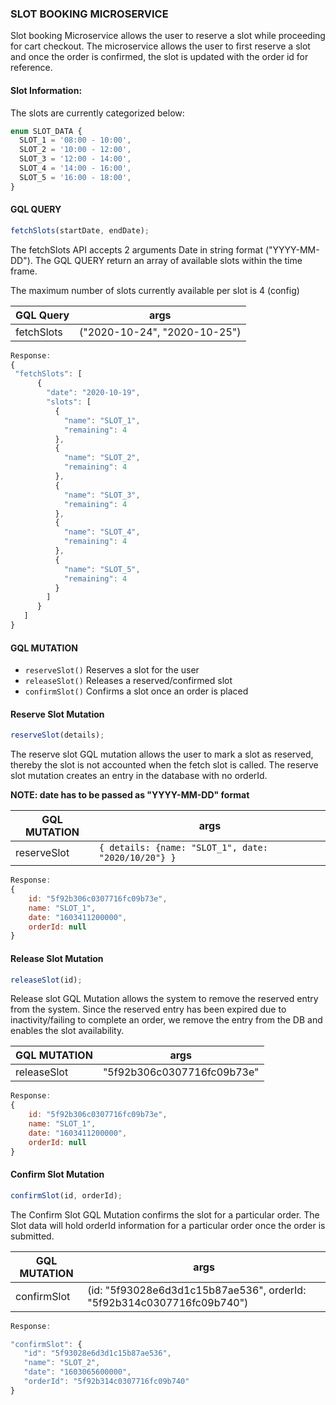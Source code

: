 ### SLOT BOOKING MICROSERVICE

Slot booking Microservice allows the user to reserve a slot while proceeding for cart checkout.
The microservice allows the user to first reserve a slot and once the order is confirmed, the slot is updated with the order id for reference.

#### Slot Information:

The slots are currently categorized below:

```typescript
enum SLOT_DATA {
  SLOT_1 = '08:00 - 10:00',
  SLOT_2 = '10:00 - 12:00',
  SLOT_3 = '12:00 - 14:00',
  SLOT_4 = '14:00 - 16:00',
  SLOT_5 = '16:00 - 18:00',
}
```

#### GQL QUERY

```js
fetchSlots(startDate, endDate);
```

The fetchSlots API accepts 2 arguments Date in string format ("YYYY-MM-DD"). The GQL QUERY return an array of available slots within the time frame.

The maximum number of slots currently available per slot is 4 (config)

| GQL Query  | args                         |
| ---------- | ---------------------------- |
| fetchSlots | ("2020-10-24", "2020-10-25") |

```js
Response:
{
 "fetchSlots": [
      {
        "date": "2020-10-19",
        "slots": [
          {
            "name": "SLOT_1",
            "remaining": 4
          },
          {
            "name": "SLOT_2",
            "remaining": 4
          },
          {
            "name": "SLOT_3",
            "remaining": 4
          },
          {
            "name": "SLOT_4",
            "remaining": 4
          },
          {
            "name": "SLOT_5",
            "remaining": 4
          }
        ]
      }
   ]
}
```

#### GQL MUTATION

- `reserveSlot()` Reserves a slot for the user
- `releaseSlot()` Releases a reserved/confirmed slot
- `confirmSlot()` Confirms a slot once an order is placed

#### Reserve Slot Mutation

```js
reserveSlot(details);
```

The reserve slot GQL mutation allows the user to mark a slot as reserved, thereby the slot is not accounted when the fetch slot is called.
The reserve slot mutation creates an entry in the database with no orderId.

**NOTE: date has to be passed as "YYYY-MM-DD" format**

| GQL MUTATION | args                                                |
| ------------ | --------------------------------------------------- |
| reserveSlot  | `{ details: {name: "SLOT_1", date: "2020/10/20"} }` |

```js
Response:
{
    id: "5f92b306c0307716fc09b73e",
    name: "SLOT_1",
    date: "1603411200000",
    orderId: null
}
```

#### Release Slot Mutation

```js
releaseSlot(id);
```

Release slot GQL Mutation allows the system to remove the reserved entry from the system. Since the reserved entry has been expired due to inactivity/failing to complete an order, we remove the entry from the DB and enables the slot availability.

| GQL MUTATION | args                       |
| ------------ | -------------------------- |
| releaseSlot  | "5f92b306c0307716fc09b73e" |

```js
Response:
{
    id: "5f92b306c0307716fc09b73e",
    name: "SLOT_1",
    date: "1603411200000",
    orderId: null
}
```

#### Confirm Slot Mutation

```js
confirmSlot(id, orderId);
```

The Confirm Slot GQL Mutation confirms the slot for a particular order.
The Slot data will hold orderId information for a particular order once the order is submitted.

| GQL MUTATION | args                                                                  |
| ------------ | --------------------------------------------------------------------- |
| confirmSlot  | (id: "5f93028e6d3d1c15b87ae536", orderId: "5f92b314c0307716fc09b740") |

```js
Response:

"confirmSlot": {
   "id": "5f93028e6d3d1c15b87ae536",
   "name": "SLOT_2",
   "date": "1603065600000",
   "orderId": "5f92b314c0307716fc09b740"
}
```
